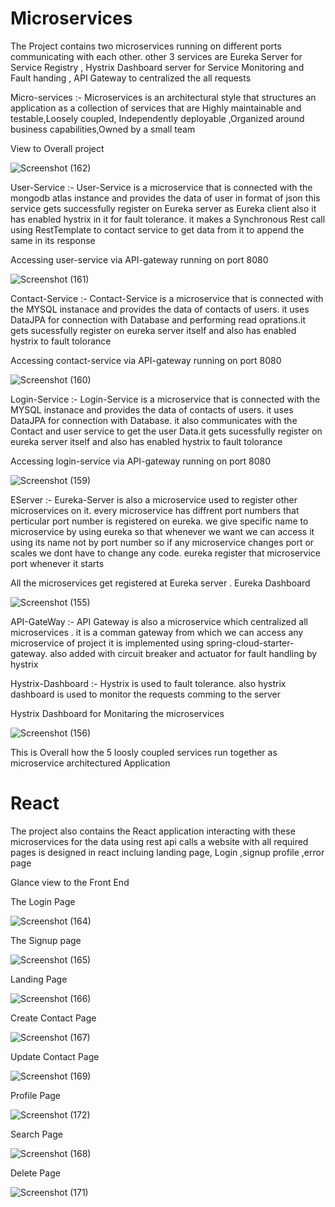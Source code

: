 # Microservices

The Project contains two microservices running on different ports communicating with each other. other 3 services are Eureka Server for Service Registry , Hystrix Dashboard server for Service Monitoring and Fault handing , API Gateway to centralized the all requests

Micro-services :- Microservices is an architectural style that structures an application as a collection of services that are Highly maintainable and testable,Loosely coupled, Independently deployable ,Organized around business capabilities,Owned by a small team

View to Overall project

![Screenshot (162)](https://user-images.githubusercontent.com/89680568/197445838-97cba8a2-e82d-4607-a1bc-345e283ec827.png)



User-Service :- User-Service is a microservice that is connected with the mongodb atlas instance and provides the data of user in format of json this service gets successfully register on Eureka server as Eureka client also it has enabled hystrix in it for fault tolerance. it makes a Synchronous Rest call using RestTemplate to contact service to get data from it to append the same in its response

Accessing user-service via API-gateway running on port 8080 

![Screenshot (161)](https://user-images.githubusercontent.com/89680568/197446050-3096188e-a806-45ed-a79a-5ffe66c73df3.png)


Contact-Service :- Contact-Service is a microservice that is connected with the MYSQL instanace and provides the data of contacts of users. it uses DataJPA for connection with Database and performing read oprations.it gets sucessfully register on eureka server itself and also has enabled hystrix to fault tolorance

Accessing contact-service via API-gateway running on port 8080 

![Screenshot (160)](https://user-images.githubusercontent.com/89680568/197446176-e2ae1b8f-6f5a-4624-b27a-d5d182b4e5d0.png)




Login-Service :- Login-Service is a microservice that is connected with the MYSQL instanace and provides the data of contacts of users. it uses DataJPA for connection with Database. it also communicates with the Contact and user service to get the user Data.it gets sucessfully register on eureka server itself and also has enabled hystrix to fault tolorance

Accessing login-service via API-gateway running on port 8080 

![Screenshot (159)](https://user-images.githubusercontent.com/89680568/197446531-85d5d5b3-273c-4a4b-a019-f3406542d1ac.png)



EServer :- Eureka-Server is also a microservice used to register other microservices on it. every microservice has diffrent port numbers that perticular port number is registered on eureka. we give specific name to microservice by using eureka so that whenever we want we can access it using its name not by port number so if any microservice changes port or scales we dont have to change any code. eureka register that microservice port whenever it starts

All the microservices get registered at Eureka server . Eureka Dashboard

![Screenshot (155)](https://user-images.githubusercontent.com/89680568/197446582-4a4f91ad-db06-4bb2-814d-d1c3479ccaf2.png)


API-GateWay :- API Gateway is also a microservice which centralized all microservices . it is a comman gateway from which we can access any microservice of project it is implemented using spring-cloud-starter-gateway. also added with circuit breaker and actuator for fault handling by hystrix



Hystrix-Dashboard :- Hystrix is used to fault tolerance. also hystrix dashboard is used to monitor the requests comming to the server

Hystrix Dashboard for Monitaring the microservices 

![Screenshot (156)](https://user-images.githubusercontent.com/89680568/197446630-64d5dfb5-8c0a-4703-8597-ad855e0965e1.png)

This is Overall how the 5 loosly coupled services run together as microservice architectured Application 



# React 

The project also contains the React application interacting with these microservices for the data using rest api calls
a website with all required pages is designed in react 
incluing landing page, Login ,signup profile ,error page

Glance view to the Front End

The Login Page 

![Screenshot (164)](https://user-images.githubusercontent.com/89680568/197446977-18cb25fe-7b9b-4c07-bb59-8161c8e30de2.png)

The Signup page

![Screenshot (165)](https://user-images.githubusercontent.com/89680568/197447026-2a3c7379-df88-4e53-ba33-ba7f1001bb2f.png)

Landing Page

![Screenshot (166)](https://user-images.githubusercontent.com/89680568/197447065-f56f5a4e-faee-4efd-8165-1a8c0337a9cf.png)

Create Contact Page 

![Screenshot (167)](https://user-images.githubusercontent.com/89680568/197447113-5af9c7bf-f64c-475c-827e-4d6a2e3378cf.png)

Update Contact Page

![Screenshot (169)](https://user-images.githubusercontent.com/89680568/197447175-6a2992f9-e7f0-4db2-a635-cf5bf59985f2.png)

Profile Page

![Screenshot (172)](https://user-images.githubusercontent.com/89680568/197447225-b20fbef7-f918-45c2-830e-870ec309ed44.png)

Search Page

![Screenshot (168)](https://user-images.githubusercontent.com/89680568/197447319-0af68267-1643-4d28-9fec-67a727ef2fbd.png)

Delete Page

![Screenshot (171)](https://user-images.githubusercontent.com/89680568/197447341-9be6fa1d-3d18-4f8f-a567-ce493e232c8a.png)
